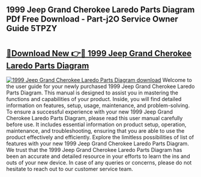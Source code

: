 ## 1999 Jeep Grand Cherokee Laredo Parts Diagram PDf Free Download - Part-j2O Service Owner Guide 5TPZY

# <h2><a href="http://dfq6xvk.blite.top/?on=1999+Jeep+Grand+Cherokee+Laredo+Parts+Diagram">🔗Download New 👉🔴 1999 Jeep Grand Cherokee Laredo Parts Diagram</a></h2>

[![1999 Jeep Grand Cherokee Laredo Parts Diagram download](https://i.imgur.com/lujVjoI.png)](http://dfq6xvk.blite.top/?on=1999+Jeep+Grand+Cherokee+Laredo+Parts+Diagram)
Welcome to the user guide for your newly purchased 1999 Jeep Grand Cherokee Laredo Parts Diagram. This manual is designed to assist you in mastering the functions and capabilities of your product. Inside, you will find detailed information on features, setup, usage, maintenance, and problem-solving. To ensure a successful experience with your new 1999 Jeep Grand Cherokee Laredo Parts Diagram, please read this user manual carefully before use. It includes essential information on product setup, operation, maintenance, and troubleshooting, ensuring that you are able to use the product effectively and efficiently. Explore the limitless possibilities of list of features with your new 1999 Jeep Grand Cherokee Laredo Parts Diagram. We trust that the 1999 Jeep Grand Cherokee Laredo Parts Diagram has been an accurate and detailed resource in your efforts to learn the ins and outs of your new device. In case of any queries or concerns, please do not hesitate to reach out to our customer service team.
